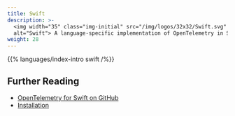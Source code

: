 ```yaml
---
title: Swift
description: >-
  <img width="35" class="img-initial" src="/img/logos/32x32/Swift.svg"
  alt="Swift"> A language-specific implementation of OpenTelemetry in Swift.
weight: 28
---
```


{{% languages/index-intro swift /%}}

## Further Reading

- [OpenTelemetry for Swift on GitHub](https://github.com/open-telemetry/opentelemetry-swift)
- [Installation](https://github.com/open-telemetry/opentelemetry-swift#installation)
